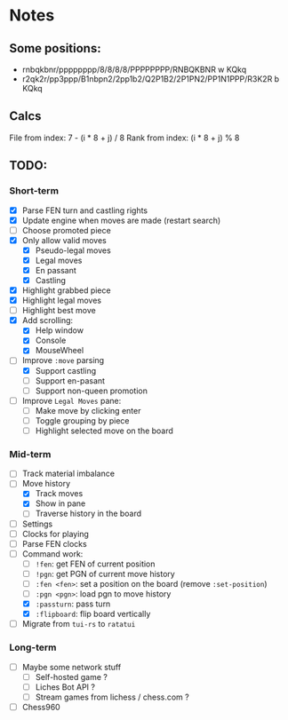# Notes

## Some positions:

* rnbqkbnr/pppppppp/8/8/8/8/PPPPPPPP/RNBQKBNR w KQkq
* r2qk2r/pp3ppp/B1nbpn2/2pp1b2/Q2P1B2/2P1PN2/PP1N1PPP/R3K2R b KQkq


## Calcs

File from index: 7 - (i * 8 + j) / 8
Rank from index: (i * 8 + j) % 8


## TODO:

### Short-term

- [x] Parse FEN turn and castling rights
- [x] Update engine when moves are made (restart search)
- [ ] Choose promoted piece
- [x] Only allow valid moves
    - [x] Pseudo-legal moves
    - [x] Legal moves
    - [x] En passant
    - [x] Castling
- [x] Highlight grabbed piece
- [x] Highlight legal moves
- [ ] Highlight best move
- [x] Add scrolling:
    - [x] Help window
    - [x] Console
    - [x] MouseWheel
- [ ] Improve `:move` parsing
    - [x] Support castling
    - [ ] Support en-pasant
    - [ ] Support non-queen promotion
- [ ] Improve `Legal Moves` pane:
    - [ ] Make move by clicking enter
    - [ ] Toggle grouping by piece
    - [ ] Highlight selected move on the board

### Mid-term

- [ ] Track material imbalance
- [ ] Move history
    - [x] Track moves
    - [x] Show in pane
    - [ ] Traverse history in the board
- [ ] Settings 
- [ ] Clocks for playing
- [ ] Parse FEN clocks
- [ ] Command work:
    - [ ] `!fen`: get FEN of current position 
    - [ ] `!pgn`: get PGN of current move history
    - [ ] `:fen <fen>`: set a position on the board (remove `:set-position`)
    - [ ] `:pgn <pgn>`: load pgn to move history
    - [x] `:passturn`: pass turn
    - [x] `:flipboard`: flip board vertically
- [ ] Migrate from `tui-rs` to `ratatui`

### Long-term

- [ ] Maybe some network stuff
    - [ ] Self-hosted game ?
    - [ ] Liches Bot API ?
    - [ ] Stream games from lichess / chess.com ?
- [ ] Chess960